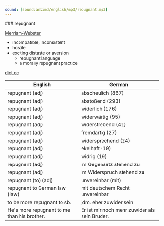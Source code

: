 ```yaml
---
sound: [sound:ankimd/english/mp3/repugnant.mp3]
---
```


\### repugnant

[Merriam-Webster](https://www.merriam-webster.com/dictionary/repugnant)

- incompatible, inconsistent
- hostile
- exciting distaste or aversion
    - repugnant language
    - a morally repugnant practice

[dict.cc](https://www.dict.cc/repugnant)

| English        | German       |
| -------------- | ------------ |
| repugnant (adj) | abscheulich (867) |
| repugnant (adj) | abstoßend (293) |
| repugnant (adj) | widerlich (176) |
| repugnant (adj) | widerwärtig (95) |
| repugnant (adj) | widerstrebend (41) |
| repugnant (adj) | fremdartig (27) |
| repugnant (adj) | widersprechend (24) |
| repugnant (adj) | ekelhaft (19) |
| repugnant (adj) | widrig (19) |
| repugnant (adj) | im Gegensatz stehend zu |
| repugnant (adj) | im Widerspruch stehend zu |
| repugnant (to) (adj) | unvereinbar (mit) |
| repugnant to German law (law) | mit deutschem Recht unvereinbar |
| to be more repugnant to sb. | jdm. eher zuwider sein |
| He's more repugnant to me than his brother. | Er ist mir noch mehr zuwider als sein Bruder. |
